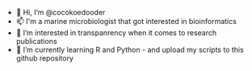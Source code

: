 - 👋 Hi, I’m @cocokoedooder
- 📫 I'm a marine microbiologist that got interested in bioinformatics
- 👀 I’m interested in transpanrency when it comes to research publications
- 🌱 I’m currently learning R and Python - and upload my scripts to this github repository


